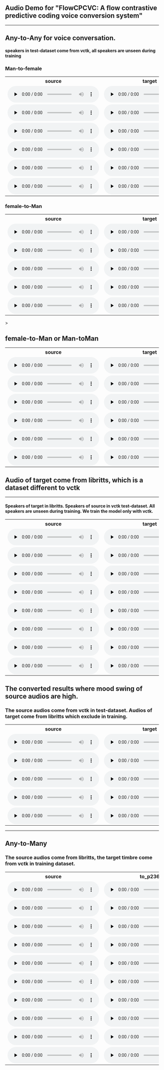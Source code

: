 ## Audio Demo for "FlowCPCVC: A flow contrastive predictive coding voice conversion system"

-----

## Any-to-Any for voice conversation.
 
#### speakers in test-dataset come from vctk, all speakers are unseen during training


### Man-to-female

<table>
<tr>
<th>source</th>
<th>target</th>
<th>FlowCPCVC</th>
<th>VQMIVC</th>
</tr>
<tr>
<td>
<audio id="audio" controls="" preload="none">
      <source id="wav" src="audio/vits_vctk_vc_to_vctk/p284_213_to_p340_388/p284_213.wav">
</audio>
</td>
<td>
<audio id="audio" controls="" preload="none">
       <source id="wav" src="audio/vits_vctk_vc_to_vctk/p284_213_to_p340_388/p340_388.wav">
</audio>
</td>
<td>
<audio id="audio" controls="" preload="none">
      <source id="wav" src="audio/vits_vctk_vc_to_vctk/p284_213_to_p340_388/p284_213_to_p340_388.wav">
</audio>
</td>
<td>
<audio id="audio" controls="" preload="none">
       <source id="wav" src="audio/vqmivc_vctk_vc_to_vctk/p284_213_to_p340_388/p284_213_to_p340_388.wav">
</audio>
</td>
</tr>


<tr>
<td>
<audio id="audio" controls="" preload="none">
      <source id="wav" src="audio/vits_vctk_vc_to_vctk/p334_210_to_p314_236/p334_210.wav">
</audio>
</td>
<td>
<audio id="audio" controls="" preload="none">
       <source id="wav" src="audio/vits_vctk_vc_to_vctk/p334_210_to_p314_236/p314_236.wav">
</audio>
</td>
<td>
<audio id="audio" controls="" preload="none">
      <source id="wav" src="audio/vits_vctk_vc_to_vctk/p334_210_to_p314_236/p334_210_to_p314_236.wav">
</audio>
</td>
<td>
<audio id="audio" controls="" preload="none">
       <source id="wav" src="audio/vqmivc_vctk_vc_to_vctk/p334_210_to_p314_236/p334_210_to_p314_236.wav">
</audio>
</td>
</tr>


<tr>
<td>
<audio id="audio" controls="" preload="none">
      <source id="wav" src="audio/vits_vctk_vc_to_vctk/p251_010_to_p340_388/p251_010.wav">
</audio>
</td>
<td>
<audio id="audio" controls="" preload="none">
       <source id="wav" src="audio/vits_vctk_vc_to_vctk/p251_010_to_p340_388/p340_388.wav">
</audio>
</td>
<td>
<audio id="audio" controls="" preload="none">
      <source id="wav" src="audio/vits_vctk_vc_to_vctk/p251_010_to_p340_388/p251_010_to_p340_388.wav">
</audio>
</td>
<td>
<audio id="audio" controls="" preload="none">
       <source id="wav" src="audio/vqmivc_vctk_vc_to_vctk/p251_010_to_p340_388/p251_010_to_p340_388.wav">
</audio>
</td>
</tr>


<tr>
<td>
<audio id="audio" controls="" preload="none">
      <source id="wav" src="audio/vits_vctk_vc_to_vctk/p360_189_to_p239_009/p360_189.wav">
</audio>
</td>
<td>
<audio id="audio" controls="" preload="none">
       <source id="wav" src="audio/vits_vctk_vc_to_vctk/p360_189_to_p239_009/p239_009.wav">
</audio>
</td>
<td>
<audio id="audio" controls="" preload="none">
      <source id="wav" src="audio/vits_vctk_vc_to_vctk/p360_189_to_p239_009/p360_189_to_p239_009.wav">
</audio>
</td>
<td>
<audio id="audio" controls="" preload="none">
       <source id="wav" src="audio/vqmivc_vctk_vc_to_vctk/p360_189_to_p239_009/p360_189_to_p239_009.wav">
</audio>
</td>
</tr>


<tr>
<td>
<audio id="audio" controls="" preload="none">
      <source id="wav" src="audio/vits_vctk_vc_to_vctk/p326_294_to_p262_054/p326_294.wav">
</audio>
</td>
<td>
<audio id="audio" controls="" preload="none">
       <source id="wav" src="audio/vits_vctk_vc_to_vctk/p326_294_to_p262_054/p262_054.wav">
</audio>
</td>
<td>
<audio id="audio" controls="" preload="none">
      <source id="wav" src="audio/vits_vctk_vc_to_vctk/p326_294_to_p262_054/p326_294_to_p262_054.wav">
</audio>
</td>
<td>
<audio id="audio" controls="" preload="none">
       <source id="wav" src="audio/vqmivc_vctk_vc_to_vctk/p326_294_to_p262_054/p326_294_to_p262_054.wav">
</audio>
</td>
</tr>


<tr>
<td>
<audio id="audio" controls="" preload="none">
      <source id="wav" src="audio/vits_vctk_vc_to_vctk/p274_247_to_p340_388/p274_247.wav">
</audio>
</td>
<td>
<audio id="audio" controls="" preload="none">
       <source id="wav" src="audio/vits_vctk_vc_to_vctk/p274_247_to_p340_388/p340_388.wav">
</audio>
</td>
<td>
<audio id="audio" controls="" preload="none">
      <source id="wav" src="audio/vits_vctk_vc_to_vctk/p274_247_to_p340_388/p274_247_to_p340_388.wav">
</audio>
</td>
<td>
<audio id="audio" controls="" preload="none">
       <source id="wav" src="audio/vqmivc_vctk_vc_to_vctk/p274_247_to_p340_388/p274_247_to_p340_388.wav">
</audio>
</td>
</tr>
</table>

### female-to-Man

<table>
<tr>
<th>source</th>
<th>target</th>
<th>FlowCPCVC</th>
<th>VQMIVC</th>
</tr>
<tr>
<td>
<audio id="audio" controls="" preload="none">
<source id="wav" src="audio/vits_vctk_vc_to_vctk/p231_406_to_p273_026/p231_406.wav">
</audio>
</td>
<td>
<audio id="audio" controls="" preload="none">
<source id="wav" src="audio/vits_vctk_vc_to_vctk/p231_406_to_p273_026/p273_026.wav">
</audio>
</td>
<td>
<audio id="audio" controls="" preload="none">
<source id="wav" src="audio/vits_vctk_vc_to_vctk/p231_406_to_p273_026/p231_406_to_p273_026.wav">
</audio>
</td>
<td>
<audio id="audio" controls="" preload="none">
<source id="wav" src="audio/vqmivc_vctk_vc_to_vctk/p231_406_to_p273_026/p231_406_to_p273_026.wav">
</audio>
</td>
</tr>


<tr>
<td>
<audio id="audio" controls="" preload="none">
<source id="wav" src="audio/vits_vctk_vc_to_vctk/p293_287_to_p302_012/p293_287.wav">
</audio>
</td>
<td>
<audio id="audio" controls="" preload="none">
<source id="wav" src="audio/vits_vctk_vc_to_vctk/p293_287_to_p302_012/p302_012.wav">
</audio>
</td>
<td>
<audio id="audio" controls="" preload="none">
<source id="wav" src="audio/vits_vctk_vc_to_vctk/p293_287_to_p302_012/p293_287_to_p302_012.wav">
</audio>
</td>
<td>
<audio id="audio" controls="" preload="none">
<source id="wav" src="audio/vqmivc_vctk_vc_to_vctk/p293_287_to_p302_012/p293_287_to_p302_012.wav">
</audio>
</td>
</tr>


<tr>
<td>
<audio id="audio" controls="" preload="none">
<source id="wav" src="audio/vits_vctk_vc_to_vctk/p231_406_to_p243_148/p231_406.wav">
</audio>
</td>
<td>
<audio id="audio" controls="" preload="none">
<source id="wav" src="audio/vits_vctk_vc_to_vctk/p231_406_to_p243_148/p243_148.wav">
</audio>
</td>
<td>
<audio id="audio" controls="" preload="none">
<source id="wav" src="audio/vits_vctk_vc_to_vctk/p231_406_to_p243_148/p231_406_to_p243_148.wav">
</audio>
</td>
<td>
<audio id="audio" controls="" preload="none">
<source id="wav" src="audio/vqmivc_vctk_vc_to_vctk/p231_406_to_p243_148/p231_406_to_p243_148.wav">
</audio>
</td>
</tr>


<tr>
<td>
<audio id="audio" controls="" preload="none">
<source id="wav" src="audio/vits_vctk_vc_to_vctk/p293_287_to_p273_026/p293_287.wav">
</audio>
</td>
<td>
<audio id="audio" controls="" preload="none">
<source id="wav" src="audio/vits_vctk_vc_to_vctk/p293_287_to_p273_026/p273_026.wav">
</audio>
</td>
<td>
<audio id="audio" controls="" preload="none">
<source id="wav" src="audio/vits_vctk_vc_to_vctk/p293_287_to_p273_026/p293_287_to_p273_026.wav">
</audio>
</td>
<td>
<audio id="audio" controls="" preload="none">
<source id="wav" src="audio/vqmivc_vctk_vc_to_vctk/p293_287_to_p273_026/p293_287_to_p273_026.wav">
</audio>
</td>
</tr>


<tr>
<td>
<audio id="audio" controls="" preload="none">
<source id="wav" src="audio/vits_vctk_vc_to_vctk/p293_287_to_p270_103/p293_287.wav">
</audio>
</td>
<td>
<audio id="audio" controls="" preload="none">
<source id="wav" src="audio/vits_vctk_vc_to_vctk/p293_287_to_p270_103/p270_103.wav">
</audio>
</td>
<td>
<audio id="audio" controls="" preload="none">
<source id="wav" src="audio/vits_vctk_vc_to_vctk/p293_287_to_p270_103/p293_287_to_p270_103.wav">
</audio>
</td>
<td>
<audio id="audio" controls="" preload="none">
<source id="wav" src="audio/vqmivc_vctk_vc_to_vctk/p293_287_to_p270_103/p293_287_to_p270_103.wav">
</audio>
</td>
</tr>
</table>>


## female-to-Man or Man-toMan

<table>
<tr>
<th>source</th>
<th>target</th>
<th>FlowCPCVC</th>
<th>VQMIVC</th>
</tr>
<tr>
<td>
<audio id="audio" controls="" preload="none">
<source id="wav" src="audio/vits_vctk_vc_to_vctk/p284_213_to_p243_148/p284_213.wav">
</audio>
</td>
<td>
<audio id="audio" controls="" preload="none">
<source id="wav" src="audio/vits_vctk_vc_to_vctk/p284_213_to_p243_148/p243_148.wav">
</audio>
</td>
<td>
<audio id="audio" controls="" preload="none">
<source id="wav" src="audio/vits_vctk_vc_to_vctk/p284_213_to_p243_148/p284_213_to_p243_148.wav">
</audio>
</td>
<td>
<audio id="audio" controls="" preload="none">
<source id="wav" src="audio/vqmivc_vctk_vc_to_vctk/p284_213_to_p243_148/p284_213_to_p243_148.wav">
</audio>
</td>
</tr>

<tr>
<td>
<audio id="audio" controls="" preload="none">
<source id="wav" src="audio/vits_vctk_vc_to_vctk/p334_210_to_p270_103/p334_210.wav">
</audio>
</td>
<td>
<audio id="audio" controls="" preload="none">
<source id="wav" src="audio/vits_vctk_vc_to_vctk/p334_210_to_p270_103/p270_103.wav">
</audio>
</td>
<td>
<audio id="audio" controls="" preload="none">
<source id="wav" src="audio/vits_vctk_vc_to_vctk/p334_210_to_p270_103/p334_210_to_p270_103.wav">
</audio>
</td>
<td>
<audio id="audio" controls="" preload="none">
<source id="wav" src="audio/vqmivc_vctk_vc_to_vctk/p334_210_to_p270_103/p334_210_to_p270_103.wav">
</audio>
</td>
</tr>

<tr>
<td>
<audio id="audio" controls="" preload="none">
<source id="wav" src="audio/vits_vctk_vc_to_vctk/p251_010_to_p270_103/p251_010.wav">
</audio>
</td>
<td>
<audio id="audio" controls="" preload="none">
<source id="wav" src="audio/vits_vctk_vc_to_vctk/p251_010_to_p270_103/p270_103.wav">
</audio>
</td>
<td>
<audio id="audio" controls="" preload="none">
<source id="wav" src="audio/vits_vctk_vc_to_vctk/p251_010_to_p270_103/p251_010_to_p270_103.wav">
</audio>
</td>
<td>
<audio id="audio" controls="" preload="none">
<source id="wav" src="audio/vqmivc_vctk_vc_to_vctk/p251_010_to_p270_103/p251_010_to_p270_103.wav">
</audio>
</td>
</tr>

<tr>
<td>
<audio id="audio" controls="" preload="none">
<source id="wav" src="audio/vits_vctk_vc_to_vctk/p293_287_to_p225_328/p293_287.wav">
</audio>
</td>
<td>
<audio id="audio" controls="" preload="none">
<source id="wav" src="audio/vits_vctk_vc_to_vctk/p293_287_to_p225_328/p225_328.wav">
</audio>
</td>
<td>
<audio id="audio" controls="" preload="none">
<source id="wav" src="audio/vits_vctk_vc_to_vctk/p293_287_to_p225_328/p293_287_to_p225_328.wav">
</audio>
</td>
<td>
<audio id="audio" controls="" preload="none">
<source id="wav" src="audio/vqmivc_vctk_vc_to_vctk/p293_287_to_p225_328/p293_287_to_p225_328.wav">
</audio>
</td>
</tr>

<tr>
<td>
<audio id="audio" controls="" preload="none">
<source id="wav" src="audio/vits_vctk_vc_to_vctk/p293_287_to_p262_054/p293_287.wav">
</audio>
</td>
<td>
<audio id="audio" controls="" preload="none">
<source id="wav" src="audio/vits_vctk_vc_to_vctk/p293_287_to_p262_054/p262_054.wav">
</audio>
</td>
<td>
<audio id="audio" controls="" preload="none">
<source id="wav" src="audio/vits_vctk_vc_to_vctk/p293_287_to_p262_054/p293_287_to_p262_054.wav">
</audio>
</td>
<td>
<audio id="audio" controls="" preload="none">
<source id="wav" src="audio/vqmivc_vctk_vc_to_vctk/p293_287_to_p262_054/p293_287_to_p262_054.wav">
</audio>
</td>
</tr>

<tr>
<td>
<audio id="audio" controls="" preload="none">
<source id="wav" src="audio/vits_vctk_vc_to_vctk/p293_287_to_p340_388/p293_287.wav">
</audio>
</td>
<td>
<audio id="audio" controls="" preload="none">
<source id="wav" src="audio/vits_vctk_vc_to_vctk/p293_287_to_p340_388/p340_388.wav">
</audio>
</td>
<td>
<audio id="audio" controls="" preload="none">
<source id="wav" src="audio/vits_vctk_vc_to_vctk/p293_287_to_p340_388/p293_287_to_p340_388.wav">
</audio>
</td>
<td>
<audio id="audio" controls="" preload="none">
<source id="wav" src="audio/vqmivc_vctk_vc_to_vctk/p293_287_to_p340_388/p293_287_to_p340_388.wav">
</audio>
</td>
</tr>
</table>

## Audio of target come from libritts, which is a dataset different to vctk 

--------
#### Speakers of target in libritts. Speakers of source in vctk test-dataset. All speakers are unseen during training. We train the model only with vctk.

<table>
<tr>
<th>source</th>
<th>target</th>
<th>FlowCPCVC</th>
<th>VQMIVC</th>
</tr>
<tr>
<td>
<audio id="audio" controls="" preload="none">
      <source id="wav" src="audio/vits_vctk_vc_to_libritts/p231_406_to_7127_75947_000082_000005/p231_406.wav">
</audio>
</td>
<td>
<audio id="audio" controls="" preload="none">
       <source id="wav" src="audio/vits_vctk_vc_to_libritts/p231_406_to_7127_75947_000082_000005/7127_75947_000082_000005.wav">
</audio>
</td>
<td>
<audio id="audio" controls="" preload="none">
      <source id="wav" src="audio/vits_vctk_vc_to_libritts/p231_406_to_7127_75947_000082_000005/p231_406_to_7127_75947_000082_000005.wav">
</audio>
</td>
<td>
<audio id="audio" controls="" preload="none">
       <source id="wav" src="audio/vqmivc_vctk_vc_to_libritts/p231_406_to_7127_75947_000082_000005/p231_406_to_7127_75947_000082_000005.wav">
</audio>
</td>
</tr>


<tr>
<td>
<audio id="audio" controls="" preload="none">
      <source id="wav" src="audio/vits_vctk_vc_to_libritts/p231_406_to_8555_284447_000039_000002/p231_406.wav">
</audio>
</td>
<td>
<audio id="audio" controls="" preload="none">
       <source id="wav" src="audio/vits_vctk_vc_to_libritts/p231_406_to_8555_284447_000039_000002/8555_284447_000039_000002.wav">
</audio>
</td>
<td>
<audio id="audio" controls="" preload="none">
      <source id="wav" src="audio/vits_vctk_vc_to_libritts/p231_406_to_8555_284447_000039_000002/p231_406_to_8555_284447_000039_000002.wav">
</audio>
</td>
<td>
<audio id="audio" controls="" preload="none">
       <source id="wav" src="audio/vqmivc_vctk_vc_to_libritts/p231_406_to_8555_284447_000039_000002/p231_406_to_8555_284447_000039_000002.wav">
</audio>
</td>
</tr>


<tr>
<td>
<audio id="audio" controls="" preload="none">
      <source id="wav" src="audio/vits_vctk_vc_to_libritts/p251_010_to_6829_68771_000042_000002/p251_010.wav">
</audio>
</td>
<td>
<audio id="audio" controls="" preload="none">
       <source id="wav" src="audio/vits_vctk_vc_to_libritts/p251_010_to_6829_68771_000042_000002/6829_68771_000042_000002.wav">
</audio>
</td>
<td>
<audio id="audio" controls="" preload="none">
      <source id="wav" src="audio/vits_vctk_vc_to_libritts/p251_010_to_6829_68771_000042_000002/p251_010_to_6829_68771_000042_000002.wav">
</audio>
</td>
<td>
<audio id="audio" controls="" preload="none">
       <source id="wav" src="audio/vqmivc_vctk_vc_to_libritts/p251_010_to_6829_68771_000042_000002/p251_010_to_6829_68771_000042_000002.wav">
</audio>
</td>
</tr>


<tr>
<td>
<audio id="audio" controls="" preload="none">
      <source id="wav" src="audio/vits_vctk_vc_to_libritts/p274_247_to_2830_3979_000021_000000/p274_247.wav">
</audio>
</td>
<td>
<audio id="audio" controls="" preload="none">
       <source id="wav" src="audio/vits_vctk_vc_to_libritts/p274_247_to_2830_3979_000021_000000/2830_3979_000021_000000.wav">
</audio>
</td>
<td>
<audio id="audio" controls="" preload="none">
      <source id="wav" src="audio/vits_vctk_vc_to_libritts/p274_247_to_2830_3979_000021_000000/p274_247_to_2830_3979_000021_000000.wav">
</audio>
</td>
<td>
<audio id="audio" controls="" preload="none">
       <source id="wav" src="audio/vqmivc_vctk_vc_to_libritts/p274_247_to_2830_3979_000021_000000/p274_247_to_2830_3979_000021_000000.wav">
</audio>
</td>
</tr>


<tr>
<td>
<audio id="audio" controls="" preload="none">
      <source id="wav" src="audio/vits_vctk_vc_to_libritts/p284_213_to_1995_1826_000031_000003_16k/p284_213.wav">
</audio>
</td>
<td>
<audio id="audio" controls="" preload="none">
       <source id="wav" src="audio/vits_vctk_vc_to_libritts/p284_213_to_1995_1826_000031_000003_16k/1995_1826_000031_000003_16k.wav">
</audio>
</td>
<td>
<audio id="audio" controls="" preload="none">
      <source id="wav" src="audio/vits_vctk_vc_to_libritts/p284_213_to_1995_1826_000031_000003_16k/p284_213_to_1995_1826_000031_000003_16k.wav">
</audio>
</td>
<td>
<audio id="audio" controls="" preload="none">
       <source id="wav" src="audio/vqmivc_vctk_vc_to_libritts/p284_213_to_1995_1826_000031_000003_16k/p284_213_to_1995_1826_000031_000003_16k.wav">
</audio>
</td>
</tr>


<tr>
<td>
<audio id="audio" controls="" preload="none">
      <source id="wav" src="audio/vits_vctk_vc_to_libritts/p293_287_to_121_127105_000041_000001/p293_287.wav">
</audio>
</td>
<td>
<audio id="audio" controls="" preload="none">
       <source id="wav" src="audio/vits_vctk_vc_to_libritts/p293_287_to_121_127105_000041_000001/121_127105_000041_000001.wav">
</audio>
</td>
<td>
<audio id="audio" controls="" preload="none">
      <source id="wav" src="audio/vits_vctk_vc_to_libritts/p293_287_to_121_127105_000041_000001/p293_287_to_121_127105_000041_000001.wav">
</audio>
</td>
<td>
<audio id="audio" controls="" preload="none">
       <source id="wav" src="audio/vqmivc_vctk_vc_to_libritts/p293_287_to_121_127105_000041_000001/p293_287_to_121_127105_000041_000001.wav">
</audio>
</td>
</tr>


<tr>
<td>
<audio id="audio" controls="" preload="none">
      <source id="wav" src="audio/vits_vctk_vc_to_libritts/p326_294_to_121_127105_000041_000001/p326_294.wav">
</audio>
</td>
<td>
<audio id="audio" controls="" preload="none">
       <source id="wav" src="audio/vits_vctk_vc_to_libritts/p326_294_to_121_127105_000041_000001/121_127105_000041_000001.wav">
</audio>
</td>
<td>
<audio id="audio" controls="" preload="none">
      <source id="wav" src="audio/vits_vctk_vc_to_libritts/p326_294_to_121_127105_000041_000001/p326_294_to_121_127105_000041_000001.wav">
</audio>
</td>
<td>
<audio id="audio" controls="" preload="none">
       <source id="wav" src="audio/vqmivc_vctk_vc_to_libritts/p326_294_to_121_127105_000041_000001/p326_294_to_121_127105_000041_000001.wav">
</audio>
</td>
</tr>


<tr>
<td>
<audio id="audio" controls="" preload="none">
      <source id="wav" src="audio/vits_vctk_vc_to_libritts/p334_210_to_237_126133_000011_000000_16k/p334_210.wav">
</audio>
</td>
<td>
<audio id="audio" controls="" preload="none">
       <source id="wav" src="audio/vits_vctk_vc_to_libritts/p334_210_to_237_126133_000011_000000_16k/237_126133_000011_000000_16k.wav">
</audio>
</td>
<td>
<audio id="audio" controls="" preload="none">
      <source id="wav" src="audio/vits_vctk_vc_to_libritts/p334_210_to_237_126133_000011_000000_16k/p334_210_to_237_126133_000011_000000_16k.wav">
</audio>
</td>
<td>
<audio id="audio" controls="" preload="none">
       <source id="wav" src="audio/vqmivc_vctk_vc_to_libritts/p334_210_to_237_126133_000011_000000_16k/p334_210_to_237_126133_000011_000000_16k.wav">
</audio>
</td>
</tr>
</table> 

## The converted results where mood swing of source audios are high.  

### The source audios come from vctk in test-dataset. Audios of target come from libritts which exclude in training. 

<table>
<tr>
<th>source</th>
<th>target</th>
<th>FlowCPCVC</th>
<th>VQMIVC</th>
</tr>
<tr>
<td>
    <audio id="audio" controls="" preload="none">
          <source id="wav" src="audio/vits_yuqi/0012_000656_to_en-US-AriaNeural_1624612591339/0012_000656.wav">
    </audio>
</td>
<td>
    <audio id="audio" controls="" preload="none">
           <source id="wav" src="audio/vits_yuqi/0012_000656_to_en-US-AriaNeural_1624612591339/en-US-AriaNeural_1624612591339.wav">
    </audio>
</td>
<td>
    <audio id="audio" controls="" preload="none">
          <source id="wav" src="audio/vits_yuqi/0012_000656_to_en-US-AriaNeural_1624612591339/0012_000656_to_en-US-AriaNeural_1624612591339.wav">
    </audio>
</td>
<td>
    <audio id="audio" controls="" preload="none">
           <source id="wav" src="audio/vq_yuqi/0012_000656_to_en-US-AriaNeural_1624612591339/0012_000656_to_en-US-AriaNeural_1624612591339.wav">
    </audio>
</td>
</tr>

<tr>
<td>
<audio id="audio" controls="" preload="none">
      <source id="wav" src="audio/vits_yuqi/0011_001750_to_20_205_000031_000000/0011_001750.wav">
</audio>
</td>
<td>
<audio id="audio" controls="" preload="none">
       <source id="wav" src="audio/vits_yuqi/0011_001750_to_20_205_000031_000000/20_205_000031_000000.wav">
</audio>
</td>
<td>
<audio id="audio" controls="" preload="none">
      <source id="wav" src="audio/vits_yuqi/0011_001750_to_20_205_000031_000000/0011_001750_to_20_205_000031_000000.wav">
</audio>
</td>
<td>
<audio id="audio" controls="" preload="none">
       <source id="wav" src="audio/vq_yuqi/0011_001750_to_20_205_000031_000000/0011_001750_to_20_205_000031_000000.wav">
</audio>
</td>
</tr>

<tr>
<td>
<audio id="audio" controls="" preload="none">
      <source id="wav" src="audio/vits_yuqi/男2_to_10011/男2.wav">
</audio>
</td>
<td>
<audio id="audio" controls="" preload="none">
       <source id="wav" src="audio/vits_yuqi/男2_to_10011/10011.wav">
</audio>
</td>
<td>
<audio id="audio" controls="" preload="none">
      <source id="wav" src="audio/vits_yuqi/男2_to_10011/男2_to_10011.wav">
</audio>
</td>
<td>
<audio id="audio" controls="" preload="none">
       <source id="wav" src="audio/vq_yuqi/男2_to_10011/男2_to_10011.wav">
</audio>
</td>
</tr>

<tr>
<td>
<audio id="audio" controls="" preload="none">
      <source id="wav" src="audio/vits_yuqi/EMD6_to_p231_012/EMD6.wav">
</audio>
</td>
<td>
<audio id="audio" controls="" preload="none">
       <source id="wav" src="audio/vits_yuqi/EMD6_to_p231_012/p231_012.wav">
</audio>
</td>
<td>
<audio id="audio" controls="" preload="none">
      <source id="wav" src="audio/vits_yuqi/EMD6_to_p231_012/EMD6_to_p231_012.wav">
</audio>
</td>
<td>
<audio id="audio" controls="" preload="none">
       <source id="wav" src="audio/vq_yuqi/EMD6_to_p231_012/EMD6_to_p231_012.wav">
</audio>
</td>
</tr>

<tr>
<td>
<audio id="audio" controls="" preload="none">
      <source id="wav" src="audio/vits_yuqi/obm2_to_en-US-ElizabethNeural_1624631702559/obm2.wav">
</audio>
</td>
<td>
<audio id="audio" controls="" preload="none">
       <source id="wav" src="audio/vits_yuqi/obm2_to_en-US-ElizabethNeural_1624631702559/en-US-ElizabethNeural_1624631702559.wav">
</audio>
</td>
<td>
<audio id="audio" controls="" preload="none">
      <source id="wav" src="audio/vits_yuqi/obm2_to_en-US-ElizabethNeural_1624631702559/obm2_to_en-US-ElizabethNeural_1624631702559.wav">
</audio>
</td>
<td>
<audio id="audio" controls="" preload="none">
       <source id="wav" src="audio/vq_yuqi/obm2_to_en-US-ElizabethNeural_1624631702559/obm2_to_en-US-ElizabethNeural_1624631702559.wav">
</audio>
</td>
</tr>
</table>

---
## Any-to-Many

### The source audios come from libritts, the target timbre come from vctk in training dataset.

<table>
<tr>
<th>source</th>
<th>to_p236</th>
<th>to_p264</th>
<th>to_p269</th>
<th>to_p263</th>
<th>to_p259</th>
<th>to_p256</th>
</tr>
<tr>
<td>
 <audio id="audio" controls="" preload="none">
       <source id="wav" src="audio/vits_any2many_vc/8163_274549_000005_000001.wav">
 </audio>
</td>

 <td>
 <audio id="audio" controls="" preload="none">
        <source id="wav" src="audio/vits_any2many_vc/8163_274549_000005_000001_to_p236.wav">
 </audio>
 </td>
 
 <td>
 <audio id="audio" controls="" preload="none">
        <source id="wav" src="audio/vits_any2many_vc/8163_274549_000005_000001_to_p264.wav">
 </audio>
 </td>
 
 <td>
 <audio id="audio" controls="" preload="none">
        <source id="wav" src="audio/vits_any2many_vc/8163_274549_000005_000001_to_p269.wav">
 </audio>
 </td>
 
 <td>
 <audio id="audio" controls="" preload="none">
        <source id="wav" src="audio/vits_any2many_vc/8163_274549_000005_000001_to_p263.wav">
 </audio>
 </td>
 
 <td>
 <audio id="audio" controls="" preload="none">
        <source id="wav" src="audio/vits_any2many_vc/8163_274549_000005_000001_to_p259.wav">
 </audio>
 </td>
 
 <td>
 <audio id="audio" controls="" preload="none">
        <source id="wav" src="audio/vits_any2many_vc/8163_274549_000005_000001_to_p256.wav">
 </audio>
 </td>
 
</tr>
<tr>
<td>
 <audio id="audio" controls="" preload="none">
       <source id="wav" src="audio/vits_any2many_vc/7967_104986_000035_000000.wav">
 </audio>
</td>

 <td>
 <audio id="audio" controls="" preload="none">
        <source id="wav" src="audio/vits_any2many_vc/7967_104986_000035_000000_to_p236.wav">
 </audio>
 </td>
 
 <td>
 <audio id="audio" controls="" preload="none">
        <source id="wav" src="audio/vits_any2many_vc/7967_104986_000035_000000_to_p264.wav">
 </audio>
 </td>
 
 <td>
 <audio id="audio" controls="" preload="none">
        <source id="wav" src="audio/vits_any2many_vc/7967_104986_000035_000000_to_p269.wav">
 </audio>
 </td>
 
 <td>
 <audio id="audio" controls="" preload="none">
        <source id="wav" src="audio/vits_any2many_vc/7967_104986_000035_000000_to_p263.wav">
 </audio>
 </td>
 
 <td>
 <audio id="audio" controls="" preload="none">
        <source id="wav" src="audio/vits_any2many_vc/7967_104986_000035_000000_to_p259.wav">
 </audio>
 </td>
 
 <td>
 <audio id="audio" controls="" preload="none">
        <source id="wav" src="audio/vits_any2many_vc/7967_104986_000035_000000_to_p256.wav">
 </audio>
 </td>
</tr>
<tr>
<td>
 <audio id="audio" controls="" preload="none">
       <source id="wav" src="audio/vits_any2many_vc/882_123267_000043_000004.wav">
 </audio>
</td>

 <td>
 <audio id="audio" controls="" preload="none">
        <source id="wav" src="audio/vits_any2many_vc/882_123267_000043_000004_to_p236.wav">
 </audio>
 </td>
 
 <td>
 <audio id="audio" controls="" preload="none">
        <source id="wav" src="audio/vits_any2many_vc/882_123267_000043_000004_to_p264.wav">
 </audio>
 </td>
 
 <td>
 <audio id="audio" controls="" preload="none">
        <source id="wav" src="audio/vits_any2many_vc/882_123267_000043_000004_to_p269.wav">
 </audio>
 </td>
 
 <td>
 <audio id="audio" controls="" preload="none">
        <source id="wav" src="audio/vits_any2many_vc/882_123267_000043_000004_to_p263.wav">
 </audio>
 </td>
 
 <td>
 <audio id="audio" controls="" preload="none">
        <source id="wav" src="audio/vits_any2many_vc/882_123267_000043_000004_to_p259.wav">
 </audio>
 </td>
 
 <td>
 <audio id="audio" controls="" preload="none">
        <source id="wav" src="audio/vits_any2many_vc/882_123267_000043_000004_to_p256.wav">
 </audio>
 </td>
 
</tr>
<tr>
<td>
 <audio id="audio" controls="" preload="none">
       <source id="wav" src="audio/vits_any2many_vc/1401_174511_000011_000000.wav">
 </audio>
</td>

 <td>
 <audio id="audio" controls="" preload="none">
        <source id="wav" src="audio/vits_any2many_vc/1401_174511_000011_000000_to_p236.wav">
 </audio>
 </td>
 
 <td>
 <audio id="audio" controls="" preload="none">
        <source id="wav" src="audio/vits_any2many_vc/1401_174511_000011_000000_to_p264.wav">
 </audio>
 </td>
 
 <td>
 <audio id="audio" controls="" preload="none">
        <source id="wav" src="audio/vits_any2many_vc/1401_174511_000011_000000_to_p269.wav">
 </audio>
 </td>
 
 <td>
 <audio id="audio" controls="" preload="none">
        <source id="wav" src="audio/vits_any2many_vc/1401_174511_000011_000000_to_p263.wav">
 </audio>
 </td>
 
 <td>
 <audio id="audio" controls="" preload="none">
        <source id="wav" src="audio/vits_any2many_vc/1401_174511_000011_000000_to_p259.wav">
 </audio>
 </td>
 
 <td>
 <audio id="audio" controls="" preload="none">
        <source id="wav" src="audio/vits_any2many_vc/1401_174511_000011_000000_to_p256.wav">
 </audio>
 </td>
 
</tr>
<tr>
<td>
 <audio id="audio" controls="" preload="none">
       <source id="wav" src="audio/vits_any2many_vc/16_122827_000001_000002.wav">
 </audio>
</td>

 <td>
 <audio id="audio" controls="" preload="none">
        <source id="wav" src="audio/vits_any2many_vc/16_122827_000001_000002_to_p236.wav">
 </audio>
 </td>
 
 <td>
 <audio id="audio" controls="" preload="none">
        <source id="wav" src="audio/vits_any2many_vc/16_122827_000001_000002_to_p264.wav">
 </audio>
 </td>
 
 <td>
 <audio id="audio" controls="" preload="none">
        <source id="wav" src="audio/vits_any2many_vc/16_122827_000001_000002_to_p269.wav">
 </audio>
 </td>
 
 <td>
 <audio id="audio" controls="" preload="none">
        <source id="wav" src="audio/vits_any2many_vc/16_122827_000001_000002_to_p263.wav">
 </audio>
 </td>
 
 <td>
 <audio id="audio" controls="" preload="none">
        <source id="wav" src="audio/vits_any2many_vc/16_122827_000001_000002_to_p259.wav">
 </audio>
 </td>
 
 <td>
 <audio id="audio" controls="" preload="none">
        <source id="wav" src="audio/vits_any2many_vc/16_122827_000001_000002_to_p256.wav">
 </audio>
 </td>
 
</tr>
<tr>
<td>
 <audio id="audio" controls="" preload="none">
       <source id="wav" src="audio/vits_any2many_vc/1509_143477_000007_000004.wav">
 </audio>
</td>

 <td>
 <audio id="audio" controls="" preload="none">
        <source id="wav" src="audio/vits_any2many_vc/1509_143477_000007_000004_to_p236.wav">
 </audio>
 </td>
 
 <td>
 <audio id="audio" controls="" preload="none">
        <source id="wav" src="audio/vits_any2many_vc/1509_143477_000007_000004_to_p264.wav">
 </audio>
 </td>
 
 <td>
 <audio id="audio" controls="" preload="none">
        <source id="wav" src="audio/vits_any2many_vc/1509_143477_000007_000004_to_p269.wav">
 </audio>
 </td>
 
 <td>
 <audio id="audio" controls="" preload="none">
        <source id="wav" src="audio/vits_any2many_vc/1509_143477_000007_000004_to_p263.wav">
 </audio>
 </td>
 
 <td>
 <audio id="audio" controls="" preload="none">
        <source id="wav" src="audio/vits_any2many_vc/1509_143477_000007_000004_to_p259.wav">
 </audio>
 </td>
 
 <td>
 <audio id="audio" controls="" preload="none">
        <source id="wav" src="audio/vits_any2many_vc/1509_143477_000007_000004_to_p256.wav">
 </audio>
 </td>
 
</tr>
<tr>
<td>
 <audio id="audio" controls="" preload="none">
       <source id="wav" src="audio/vits_any2many_vc/1825_135580_000142_000000.wav">
 </audio>
</td>

 <td>
 <audio id="audio" controls="" preload="none">
        <source id="wav" src="audio/vits_any2many_vc/1825_135580_000142_000000_to_p236.wav">
 </audio>
 </td>
 
 <td>
 <audio id="audio" controls="" preload="none">
        <source id="wav" src="audio/vits_any2many_vc/1825_135580_000142_000000_to_p264.wav">
 </audio>
 </td>
 
 <td>
 <audio id="audio" controls="" preload="none">
        <source id="wav" src="audio/vits_any2many_vc/1825_135580_000142_000000_to_p269.wav">
 </audio>
 </td>
 
 <td>
 <audio id="audio" controls="" preload="none">
        <source id="wav" src="audio/vits_any2many_vc/1825_135580_000142_000000_to_p263.wav">
 </audio>
 </td>
 
 <td>
 <audio id="audio" controls="" preload="none">
        <source id="wav" src="audio/vits_any2many_vc/1825_135580_000142_000000_to_p259.wav">
 </audio>
 </td>
 
 <td>
 <audio id="audio" controls="" preload="none">
        <source id="wav" src="audio/vits_any2many_vc/1825_135580_000142_000000_to_p256.wav">
 </audio>
 </td>
 
</tr>
<tr>
<td>
 <audio id="audio" controls="" preload="none">
       <source id="wav" src="audio/vits_any2many_vc/4145_104606_000026_000000.wav">
 </audio>
</td>

 <td>
 <audio id="audio" controls="" preload="none">
        <source id="wav" src="audio/vits_any2many_vc/4145_104606_000026_000000_to_p236.wav">
 </audio>
 </td>
 
 <td>
 <audio id="audio" controls="" preload="none">
        <source id="wav" src="audio/vits_any2many_vc/4145_104606_000026_000000_to_p264.wav">
 </audio>
 </td>
 
 <td>
 <audio id="audio" controls="" preload="none">
        <source id="wav" src="audio/vits_any2many_vc/4145_104606_000026_000000_to_p269.wav">
 </audio>
 </td>
 
 <td>
 <audio id="audio" controls="" preload="none">
        <source id="wav" src="audio/vits_any2many_vc/4145_104606_000026_000000_to_p263.wav">
 </audio>
 </td>
 
 <td>
 <audio id="audio" controls="" preload="none">
        <source id="wav" src="audio/vits_any2many_vc/4145_104606_000026_000000_to_p259.wav">
 </audio>
 </td>
 
 <td>
 <audio id="audio" controls="" preload="none">
        <source id="wav" src="audio/vits_any2many_vc/4145_104606_000026_000000_to_p256.wav">
 </audio>
 </td>
 
</tr>
<tr>
<td>
 <audio id="audio" controls="" preload="none">
       <source id="wav" src="audio/vits_any2many_vc/3083_7944_000006_000000.wav">
 </audio>
</td>

 <td>
 <audio id="audio" controls="" preload="none">
        <source id="wav" src="audio/vits_any2many_vc/3083_7944_000006_000000_to_p236.wav">
 </audio>
 </td>
 
 <td>
 <audio id="audio" controls="" preload="none">
        <source id="wav" src="audio/vits_any2many_vc/3083_7944_000006_000000_to_p264.wav">
 </audio>
 </td>
 
 <td>
 <audio id="audio" controls="" preload="none">
        <source id="wav" src="audio/vits_any2many_vc/3083_7944_000006_000000_to_p269.wav">
 </audio>
 </td>
 
 <td>
 <audio id="audio" controls="" preload="none">
        <source id="wav" src="audio/vits_any2many_vc/3083_7944_000006_000000_to_p263.wav">
 </audio>
 </td>
 
 <td>
 <audio id="audio" controls="" preload="none">
        <source id="wav" src="audio/vits_any2many_vc/3083_7944_000006_000000_to_p259.wav">
 </audio>
 </td>
 
 <td>
 <audio id="audio" controls="" preload="none">
        <source id="wav" src="audio/vits_any2many_vc/3083_7944_000006_000000_to_p256.wav">
 </audio>
 </td>
 
</tr>
<tr>
<td>
 <audio id="audio" controls="" preload="none">
       <source id="wav" src="audio/vits_any2many_vc/1343_139681_000024_000002.wav">
 </audio>
</td>

 <td>
 <audio id="audio" controls="" preload="none">
        <source id="wav" src="audio/vits_any2many_vc/1343_139681_000024_000002_to_p236.wav">
 </audio>
 </td>
 
 <td>
 <audio id="audio" controls="" preload="none">
        <source id="wav" src="audio/vits_any2many_vc/1343_139681_000024_000002_to_p264.wav">
 </audio>
 </td>
 
 <td>
 <audio id="audio" controls="" preload="none">
        <source id="wav" src="audio/vits_any2many_vc/1343_139681_000024_000002_to_p269.wav">
 </audio>
 </td>
 
 <td>
 <audio id="audio" controls="" preload="none">
        <source id="wav" src="audio/vits_any2many_vc/1343_139681_000024_000002_to_p263.wav">
 </audio>
 </td>
 
 <td>
 <audio id="audio" controls="" preload="none">
        <source id="wav" src="audio/vits_any2many_vc/1343_139681_000024_000002_to_p259.wav">
 </audio>
 </td>
 
 <td>
 <audio id="audio" controls="" preload="none">
        <source id="wav" src="audio/vits_any2many_vc/1343_139681_000024_000002_to_p256.wav">
 </audio>
 </td>
 
</tr>
</table>

